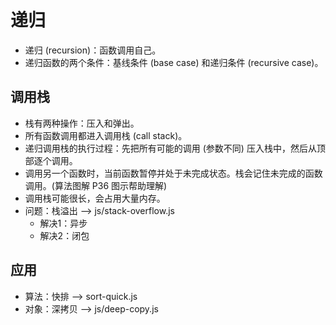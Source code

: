 # 递归

- 递归 (recursion)：函数调用自己。
- 递归函数的两个条件：基线条件 (base case) 和递归条件 (recursive case)。

## 调用栈

- 栈有两种操作：压入和弹出。
- 所有函数调用都进入调用栈 (call stack)。
- 递归调用栈的执行过程：先把所有可能的调用 (参数不同) 压入栈中，然后从顶部逐个调用。
- 调用另一个函数时，当前函数暂停并处于未完成状态。栈会记住未完成的函数调用。(算法图解 P36 图示帮助理解)
- 调用栈可能很长，会占用大量内存。
- 问题：栈溢出 --> js/stack-overflow.js
    - 解决1：异步
    - 解决2：闭包

## 应用

- 算法：快排 --> sort-quick.js
- 对象：深拷贝 --> js/deep-copy.js
